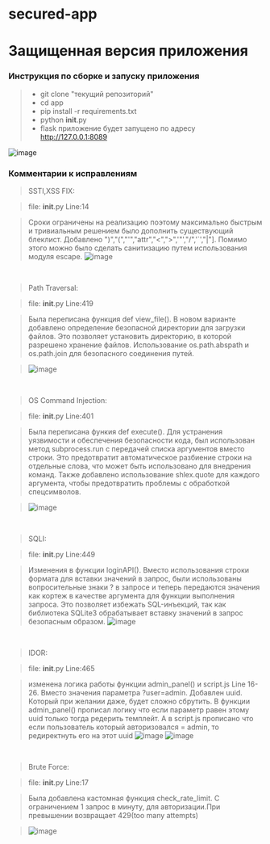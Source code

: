 # secured-app
# Защищенная версия приложения

### Инструкция по сборке и запуску приложения

> - git clone "текущий репозиторий"
> - cd app
> - pip install -r requirements.txt
> - python __init__.py
> - flask приложение будет запущено по адресу http://127.0.0.1:8089

![image](https://github.com/medarov411/vuln-app/assets/60567375/302c807a-5503-411e-a291-bbe552f247ec)

### Комментарии к исправлениям
>SSTI,XSS FIX:

>file: __init__.py Line:14

> Сроки ограничены на реализацию поэтому максимально быстрым и тривиальным решением было дополнить существующий блеклист. Добавлено ")","(","'","attr","<",">",'"',"/",'`',"|"]. Помимо этого можно было сделать санитизацию путем использования модуля escape.
> ![image](https://github.com/medarov411/secured-app/assets/60567375/e3430112-554c-48fb-b002-978ebea08ce0)

<p>&nbsp;</p>

>Path Traversal:

>file: __init__.py Line:419

> Была переписана функция def view_file(). В новом варианте добавлено определение безопасной директории для загрузки файлов. Это позволяет установить директорию, в которой разрешено хранение файлов. Использование os.path.abspath и os.path.join для безопасного соединения путей.

> ![image](https://github.com/medarov411/secured-app/assets/60567375/4d99691c-5e16-43e9-9992-e3fa31186520)

<p>&nbsp;</p>

>OS Command Injection:

>file: __init__.py Line:401

> Была переписана функия def execute(). Для устранения уязвимости и обеспечения безопасности кода, был использован метод subprocess.run с передачей списка аргументов вместо строки. Это предотвратит автоматическое разбиение строки на отдельные слова, что может быть использовано для внедрения команд. Также добавлено использование shlex.quote для каждого аргумента, чтобы предотвратить проблемы с обработкой спецсимволов.

> ![image](https://github.com/medarov411/secured-app/assets/60567375/68fae5fd-2824-48d4-9496-68d5533c5e5b)

<p>&nbsp;</p>

>SQLI:

>file: __init__.py Line:449

>Изменения в функции loginAPI(). Вместо использования строки формата для вставки значений в запрос, были использованы вопросительные знаки ? в запросе и теперь передаются значения как кортеж в качестве аргумента для функции выполнения запроса. Это позволяет избежать SQL-инъекций, так как библиотека SQLite3 обрабатывает вставку значений в запрос безопасным образом.
![image](https://github.com/medarov411/secured-app/assets/60567375/c4275ff0-a3da-45ce-b043-68ae020f4732)

<p>&nbsp;</p>

>IDOR:

>file: __init__.py Line:465

>изменена логика работы функции admin_panel() и script.js Line 16-26. Вместо значения параметра ?user=admin. Добавлен uuid. Который при желании даже, будет сложно сбрутить.
В функции admin_panel() прописал логику что если параметр равен этому uuid только тогда редерить темплейт. А в script.js прописано что если пользователь который авторизовался = admin, то редиректнуть его на этот uuid
>![image](https://github.com/medarov411/secured-app/assets/60567375/8098064f-a75b-4eaf-ba36-fa8c18716876)
>![image](https://github.com/medarov411/secured-app/assets/60567375/12a85e12-06b9-4dd6-aafd-dd87d79e6a84)

<p>&nbsp;</p>

>Brute Force:

>file: __init__.py Line:17

>Была добавлена кастомная функция check_rate_limit. С ограничением 1 запрос в минуту, для авторизации.При превышении возвращает 429(too many attempts)


>![image](https://github.com/medarov411/secured-app/assets/60567375/3217feb9-06eb-48c9-b012-96281548a777)

